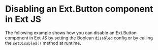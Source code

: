 # Disabling an Ext.Button component in Ext JS #

The following example shows how you can disable an Ext.Button component in Ext JS by setting the Boolean `disabled` config or by calling the `setDisabled()` method at runtime.
